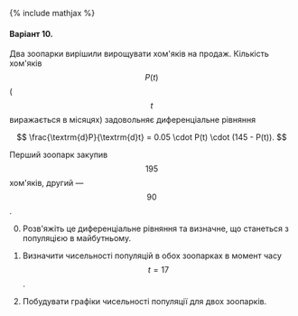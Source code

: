 {% include mathjax %}

#### Варіант 10.
Два зоопарки вирішили вирощувати хом'яків на продаж. Кількість хом'яків $$P(t)$$ ($$t$$ виражається в місяцях) задовольняє диференціальне рівняння

$$
\frac{\textrm{d}P}{\textrm{d}t} = 0.05 \cdot P(t) \cdot (145 - P(t)).
$$

Перший зоопарк закупив $$195$$ хом'яків, другий &mdash; $$90$$.

0. Розв'яжіть це диференціальне рівняння та визначне, що станеться з популяцією в майбутньому.

1. Визначити чисельності популяцій в обох зоопарках в момент часу $$t = 17$$.

2. Побудувати графіки чисельності популяції для двох зоопарків.

